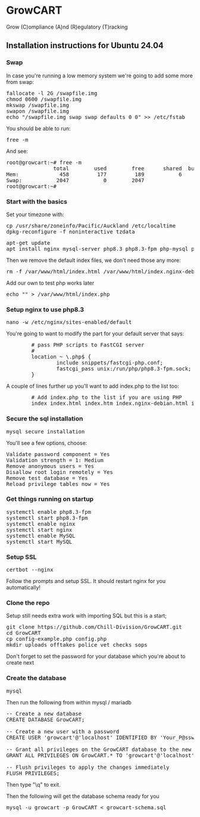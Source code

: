 # GrowCART
Grow (C)ompliance (A)nd (R)egulatory (T)racking

## Installation instructions for Ubuntu 24.04

### Swap
In case you're running a low memory system we're going to add some more from swap:
<pre>
fallocate -l 2G /swapfile.img
chmod 0600 /swapfile.img
mkswap /swapfile.img
swapon /swapfile.img
echo "/swapfile.img swap swap defaults 0 0" >> /etc/fstab
</pre>

You should be able to run:
<pre>free -m</pre>
And see:
<pre>
root@growcart:~# free -m
               total        used        free      shared  buff/cache   available
Mem:             458         177         189           6         118         280
Swap:           2047           0        2047
root@growcart:~#
</pre>


### Start with the basics
Set your timezone with:
<pre>
cp /usr/share/zoneinfo/Pacific/Auckland /etc/localtime
dpkg-reconfigure -f noninteractive tzdata
</pre>


<pre>apt-get update
apt install nginx mysql-server php8.3 php8.3-fpm php-mysql php-cli python3-certbot-nginx -y</pre>

Then we remove the default index files, we don't need those any more:
<pre>rm -f /var/www/html/index.html /var/www/html/index.nginx-debian.html</pre>

Add our own to test php works later
<pre>echo "<?php phpinfo(); >" > /var/www/html/index.php</pre>

### Setup nginx to use php8.3
<pre>nano -w /etc/nginx/sites-enabled/default</pre>
You're going to want to modify the part for your default server that says:
<pre>
        # pass PHP scripts to FastCGI server
        #
        location ~ \.php$ {
                include snippets/fastcgi-php.conf;
                fastcgi_pass unix:/run/php/php8.3-fpm.sock;
        }
</pre>

A couple of lines further up you'll want to add index.php to the list too:
<pre>        # Add index.php to the list if you are using PHP
        index index.html index.htm index.nginx-debian.html index.php;</pre>

### Secure the sql installation
<pre>mysql_secure_installation</pre>

You'll see a few options, choose:
<pre>Validate password component = Yes
Validation strength = 1: Medium
Remove anonymous users = Yes
Disallow root login remotely = Yes
Remove test database = Yes
Reload privilege tables now = Yes</pre>


### Get things running on startup
<pre>
systemctl enable php8.3-fpm
systemctl start php8.3-fpm
systemctl enable nginx
systemctl start nginx
systemctl enable MySQL
systemctl start MySQL
</pre>

### Setup SSL
<pre>certbot --nginx</pre>
Follow the prompts and setup SSL. It should restart nginx for you automatically!

### Clone the repo
Setup still needs extra work with importing SQL but this is a start;
<pre>
git clone https://github.com/Chill-Division/GrowCART.git
cd GrowCART
cp config-example.php config.php
mkdir uploads offtakes police_vet_checks sops
</pre>

Don't forget to set the password for your database which you're about to create next

### Create the database
<pre>mysql</pre>

Then run the following from within mysql / mariadb
<pre>-- Create a new database
CREATE DATABASE GrowCART;

-- Create a new user with a password
CREATE USER 'growcart'@'localhost' IDENTIFIED BY 'Your_P@ssw0rd_Goes_Here!';

-- Grant all privileges on the GrowCART database to the new user
GRANT ALL PRIVILEGES ON GrowCART.* TO 'growcart'@'localhost';

-- Flush privileges to apply the changes immediately
FLUSH PRIVILEGES;</pre>

Then type "\q" to exit.

Then the following will get the database schema ready for you
<pre>mysql -u growcart -p GrowCART < growcart-schema.sql</pre>

